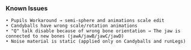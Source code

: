 ### Known Issues
    • Pupils Workaround → semi-sphere and animations scale edit
    • Candyballs have wrong scale/rotation animations
	• "Q" talk disable because of wrong bone orientation → The jaw is connected to new bones (jawA/jawB/jawC/jawD)
	• Noise material is static (applied only on Candyballs and runLegs)
